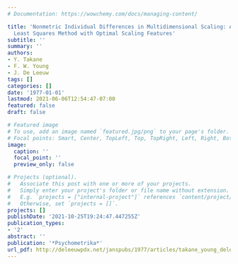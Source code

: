 ```yaml
---
# Documentation: https://wowchemy.com/docs/managing-content/

title: 'Nonmetric Individual Differences in Multidimensional Scaling: An Alternating
  Least Squares Method with Optimal Scaling Features'
subtitle: ''
summary: ''
authors:
- Y. Takane
- F. W. Young
- J. De Leeuw
tags: []
categories: []
date: '1977-01-01'
lastmod: 2021-06-06T12:54:47-07:00
featured: false
draft: false

# Featured image
# To use, add an image named `featured.jpg/png` to your page's folder.
# Focal points: Smart, Center, TopLeft, Top, TopRight, Left, Right, BottomLeft, Bottom, BottomRight.
image:
  caption: ''
  focal_point: ''
  preview_only: false

# Projects (optional).
#   Associate this post with one or more of your projects.
#   Simply enter your project's folder or file name without extension.
#   E.g. `projects = ["internal-project"]` references `content/project/deep-learning/index.md`.
#   Otherwise, set `projects = []`.
projects: []
publishDate: '2021-10-25T19:24:47.447255Z'
publication_types:
- '2'
abstract: ''
publication: '*Psychometrika*'
url_pdf: http://deleeuwpdx.net/janspubs/1977/articles/takane_young_deleeuw_A_77.pdf
---
```

